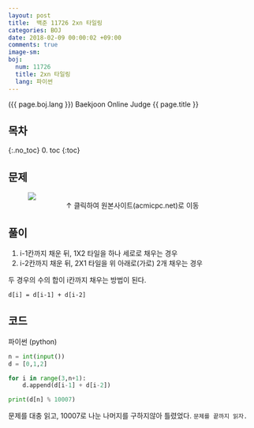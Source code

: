 ```yaml
---
layout: post
title:  백준 11726 2xn 타일링
categories: BOJ
date: 2018-02-09 00:00:02 +09:00
comments: true
image-sm:
boj:
  num: 11726
  title: 2xn 타일링
  lang: 파이썬
---
```


({{ page.boj.lang }}) Baekjoon Online Judge {{ page.title }}

## 목차
{:.no_toc}
0. toc
{:toc}
## 문제

<figure>
<a href="https://www.acmicpc.net/problem/{{ page.boj.num }}" target="_blank">
<img src="/assets/posts/boj/{{ page.boj.num }}.png"></a>
<figcaption align="middle">
&uarr; 클릭하여 원본사이트(acmicpc.net)로 이동
</figcaption>
</figure>

## 풀이
1. i-1칸까지 채운 뒤, 1X2 타일을 하나 세로로 채우는 경우
2. i-2칸까지 채운 뒤, 2X1 타일을 위 아래로(가로) 2개 채우는 경우

두 경우의 수의 합이 i칸까지 채우는 방법이 된다. <br />

`d[i] = d[i-1] + d[i-2]`

## 코드
파이썬 (python)
```py
n = int(input())
d = [0,1,2]

for i in range(3,n+1):
    d.append(d[i-1] + d[i-2])

print(d[n] % 10007)
```

문제를 대충 읽고, 10007로 나눈 나머지를 구하지않아 틀렸었다. `문제를 끝까지 읽자.`

